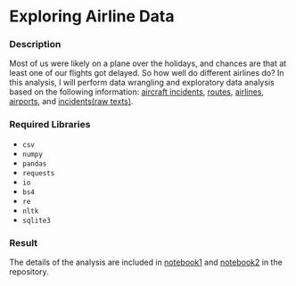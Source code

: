 # Exploring Airline Data

### Description
Most of us were likely on a plane over the holidays, and chances are that at least one of our flights got delayed. So how well do different airlines do? In this analysis, I will perform data wrangling and exploratory data analysis based on the following information: [aircraft incidents](https://github.com/makwingchi/Exploring-Airline-Data/blob/master/aircraft_incidents.htm), [routes](https://github.com/makwingchi/Exploring-Airline-Data/blob/master/routes.dat.txt), [airlines](https://github.com/makwingchi/Exploring-Airline-Data/blob/master/airlines.dat.txt), [airports](https://github.com/makwingchi/Exploring-Airline-Data/blob/master/airports.dat.txt), and [incidents(raw texts)](https://github.com/makwingchi/Exploring-Airline-Data/blob/master/incidents_raw.txt).

### Required Libraries
- `csv`
- `numpy`
- `pandas`
- `requests`
- `io`
- `bs4`
- `re`
- `nltk`
- `sqlite3`

### Result
The details of the analysis are included in [notebook1](https://github.com/makwingchi/Exploring-Airline-Data/blob/master/notebook1.ipynb) and [notebook2](https://github.com/makwingchi/Exploring-Airline-Data/blob/master/notebook2.ipynb) in the repository.

